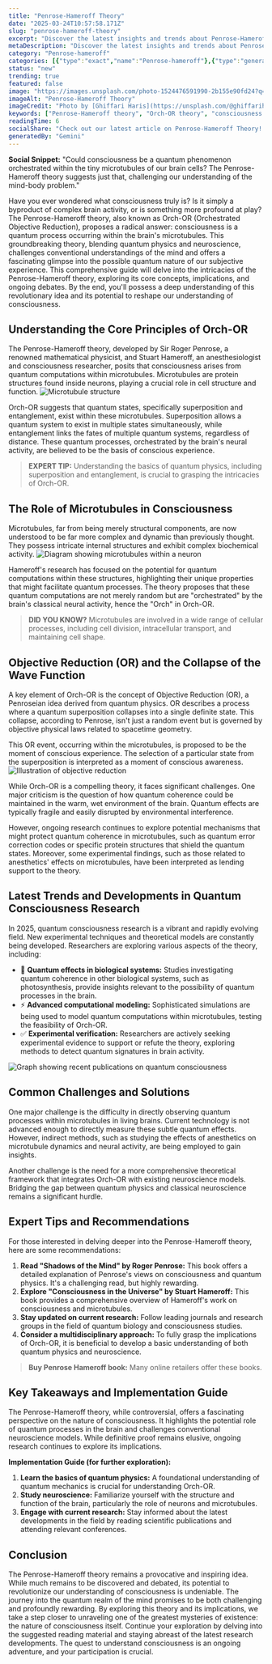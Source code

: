 ```yaml
---
title: "Penrose-Hameroff Theory"
date: "2025-03-24T10:57:58.171Z"
slug: "penrose-hameroff-theory"
excerpt: "Discover the latest insights and trends about Penrose-Hameroff Theory. This comprehensive guide covers everything you need to know about Penrose-Hameroff Theory in 2025."
metaDescription: "Discover the latest insights and trends about Penrose-Hameroff Theory. This comprehensive guide covers everything you need to know about Penrose-Hameroff T..."
category: "Penrose-hameroff"
categories: [{"type":"exact","name":"Penrose-hameroff"},{"type":"general","name":"Science"},{"type":"medium","name":"Neuroscience"},{"type":"specific","name":"Consciousness"},{"type":"niche","name":"Quantum Biology"}]
status: "new"
trending: true
featured: false
image: "https://images.unsplash.com/photo-1524476591990-2b155e90fd24?q=85&w=1200&fit=max&fm=webp&auto=compress"
imageAlt: "Penrose-Hameroff Theory"
imageCredit: "Photo by [Ghiffari Haris](https://unsplash.com/@ghiffariharis) on Unsplash"
keywords: ["Penrose-Hameroff theory", "Orch-OR theory", "consciousness quantum physics", "quantum mind theory", "Hameroff Penrose microtubules", "consciousness and microtubules", "buy Penrose Hameroff book", "Penrose Hameroff explained simply", "quantum consciousness research", "is consciousness quantum"]
readingTime: 6
socialShare: "Check out our latest article on Penrose-Hameroff Theory! Penrose-Hameroff Theory #Penrose-Hameroff theory #Orch-OR theory #consciousness quantum physics"
generatedBy: "Gemini"
---
```


**Social Snippet:**  "Could consciousness be a quantum phenomenon orchestrated within the tiny microtubules of our brain cells? The Penrose-Hameroff theory suggests just that, challenging our understanding of the mind-body problem."

Have you ever wondered what consciousness truly is?  Is it simply a byproduct of complex brain activity, or is something more profound at play?  The Penrose-Hameroff theory, also known as Orch-OR (Orchestrated Objective Reduction), proposes a radical answer: consciousness is a quantum process occurring within the brain's microtubules. This groundbreaking theory, blending quantum physics and neuroscience, challenges conventional understandings of the mind and offers a fascinating glimpse into the possible quantum nature of our subjective experience.  This comprehensive guide will delve into the intricacies of the Penrose-Hameroff theory, exploring its core concepts, implications, and ongoing debates.  By the end, you'll possess a deep understanding of this revolutionary idea and its potential to reshape our understanding of consciousness.

## Understanding the Core Principles of Orch-OR

The Penrose-Hameroff theory, developed by Sir Roger Penrose, a renowned mathematical physicist, and Stuart Hameroff, an anesthesiologist and consciousness researcher, posits that consciousness arises from quantum computations within microtubules.  Microtubules are protein structures found inside neurons, playing a crucial role in cell structure and function. ![Microtubule structure](https://images.unsplash.com/photo-1524479247795-607d3fa0e7ca?q=85&w=1200&fit=max&fm=webp&auto=compress)

Orch-OR suggests that quantum states, specifically superposition and entanglement, exist within these microtubules.  Superposition allows a quantum system to exist in multiple states simultaneously, while entanglement links the fates of multiple quantum systems, regardless of distance.  These quantum processes, orchestrated by the brain's neural activity, are believed to be the basis of conscious experience.

> **EXPERT TIP:** Understanding the basics of quantum physics, including superposition and entanglement, is crucial to grasping the intricacies of Orch-OR.

## The Role of Microtubules in Consciousness

Microtubules, far from being merely structural components, are now understood to be far more complex and dynamic than previously thought.  They possess intricate internal structures and exhibit complex biochemical activity.  ![Diagram showing microtubules within a neuron](https://images.unsplash.com/photo-1523594199633-6738a5e4612b?q=85&w=1200&fit=max&fm=webp&auto=compress)

Hameroff's research has focused on the potential for quantum computations within these structures, highlighting their unique properties that might facilitate quantum processes.  The theory proposes that these quantum computations are not merely random but are "orchestrated" by the brain's classical neural activity, hence the "Orch" in Orch-OR.

> **DID YOU KNOW?** Microtubules are involved in a wide range of cellular processes, including cell division, intracellular transport, and maintaining cell shape.

## Objective Reduction (OR) and the Collapse of the Wave Function

A key element of Orch-OR is the concept of Objective Reduction (OR), a Penroseian idea derived from quantum physics.  OR describes a process where a quantum superposition collapses into a single definite state. This collapse, according to Penrose, isn't just a random event but is governed by objective physical laws related to spacetime geometry.

This OR event, occurring within the microtubules, is proposed to be the moment of conscious experience. The selection of a particular state from the superposition is interpreted as a moment of conscious awareness.  ![Illustration of objective reduction](https://images.unsplash.com/photo-1524107997508-a01d15b69f12?q=85&w=1200&fit=max&fm=webp&auto=compress)



While Orch-OR is a compelling theory, it faces significant challenges.  One major criticism is the question of how quantum coherence could be maintained in the warm, wet environment of the brain.  Quantum effects are typically fragile and easily disrupted by environmental interference.

However, ongoing research continues to explore potential mechanisms that might protect quantum coherence in microtubules, such as quantum error correction codes or specific protein structures that shield the quantum states.  Moreover, some experimental findings, such as those related to anesthetics' effects on microtubules, have been interpreted as lending support to the theory.

## Latest Trends and Developments in Quantum Consciousness Research

In 2025, quantum consciousness research is a vibrant and rapidly evolving field.  New experimental techniques and theoretical models are constantly being developed.  Researchers are exploring various aspects of the theory, including:

* 🔑 **Quantum effects in biological systems:**  Studies investigating quantum coherence in other biological systems, such as photosynthesis, provide insights relevant to the possibility of quantum processes in the brain.
* ⚡ **Advanced computational modeling:**  Sophisticated simulations are being used to model quantum computations within microtubules, testing the feasibility of Orch-OR.
* ✅ **Experimental verification:**  Researchers are actively seeking experimental evidence to support or refute the theory, exploring methods to detect quantum signatures in brain activity.

![Graph showing recent publications on quantum consciousness](https://images.unsplash.com/photo-1524476591990-2b155e90fd24?q=85&w=1200&fit=max&fm=webp&auto=compress)

## Common Challenges and Solutions

One major challenge is the difficulty in directly observing quantum processes within microtubules in living brains.  Current technology is not advanced enough to directly measure these subtle quantum effects.  However, indirect methods, such as studying the effects of anesthetics on microtubule dynamics and neural activity, are being employed to gain insights.

Another challenge is the need for a more comprehensive theoretical framework that integrates Orch-OR with existing neuroscience models.  Bridging the gap between quantum physics and classical neuroscience remains a significant hurdle.

## Expert Tips and Recommendations

For those interested in delving deeper into the Penrose-Hameroff theory, here are some recommendations:

1. **Read "Shadows of the Mind" by Roger Penrose:** This book offers a detailed explanation of Penrose's views on consciousness and quantum physics.  It's a challenging read, but highly rewarding.
2. **Explore "Consciousness in the Universe" by Stuart Hameroff:**  This book provides a comprehensive overview of Hameroff's work on consciousness and microtubules.
3. **Stay updated on current research:** Follow leading journals and research groups in the field of quantum biology and consciousness studies.
4. **Consider a multidisciplinary approach:**  To fully grasp the implications of Orch-OR, it is beneficial to develop a basic understanding of both quantum physics and neuroscience.

> **Buy Penrose Hameroff book:**  Many online retailers offer these books.

## Key Takeaways and Implementation Guide

The Penrose-Hameroff theory, while controversial, offers a fascinating perspective on the nature of consciousness.  It highlights the potential role of quantum processes in the brain and challenges conventional neuroscience models.  While definitive proof remains elusive, ongoing research continues to explore its implications.

**Implementation Guide (for further exploration):**

1. **Learn the basics of quantum physics:**  A foundational understanding of quantum mechanics is crucial for understanding Orch-OR.
2. **Study neuroscience:**  Familiarize yourself with the structure and function of the brain, particularly the role of neurons and microtubules.
3. **Engage with current research:** Stay informed about the latest developments in the field by reading scientific publications and attending relevant conferences.

## Conclusion

The Penrose-Hameroff theory remains a provocative and inspiring idea.  While much remains to be discovered and debated, its potential to revolutionize our understanding of consciousness is undeniable.  The journey into the quantum realm of the mind promises to be both challenging and profoundly rewarding.  By exploring this theory and its implications, we take a step closer to unraveling one of the greatest mysteries of existence: the nature of consciousness itself.  Continue your exploration by delving into the suggested reading material and staying abreast of the latest research developments.  The quest to understand consciousness is an ongoing adventure, and your participation is crucial.
